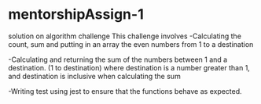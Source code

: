 # mentorshipAssign-1
solution on algorithm challenge
This challenge involves 
-Calculating the count, sum and putting in an array the even numbers from 1 to a destination

-Calculating and returning the sum of the numbers between 1 and a destination.
  (1 to destination) where destination is a number greater than 1, and destination is inclusive when calculating the sum

-Writing test using jest to ensure that the functions behave as expected.
